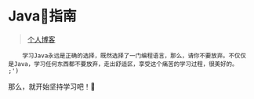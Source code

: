 ﻿
# Java🌼指南



>[个人博客](http://jyzg.tj.cn/)


        学习Java永远是正确的选择，既然选择了一门编程语言，那么，请你不要放弃。不仅仅
    是Java，学习任何东西都不要放弃，走出舒适区，享受这个痛苦的学习过程，很美好的。
    ;')
    
那么，就开始坚持学习吧！🤣